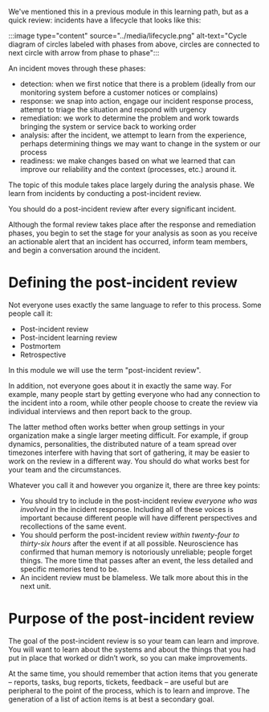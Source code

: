 We've mentioned this in a previous module in this learning path, but as a
quick review: incidents have a lifecycle that looks like this:

:::image type="content" source="../media/lifecycle.png" alt-text="Cycle diagram of circles labeled with phases from above, circles are connected to next circle with arrow from phase to phase":::

An incident moves through these phases:

-   detection: when we first notice that there is a problem (ideally from
    our monitoring system before a customer notices or complains)
-   response: we snap into action, engage our incident response process,
    attempt to triage the situation and respond with urgency
-   remediation: we work to determine the problem and work towards bringing
    the system or service back to working order
-   analysis: after the incident, we attempt to learn from the experience,
    perhaps determining things we may want to change in the system or our
    process
-   readiness: we make changes based on what we learned that can improve
    our reliability and the context (processes, etc.) around it.

The topic of this module takes place largely during the analysis phase. We
learn from incidents by conducting a post-incident review.

You should do a post-incident review after every significant incident.

Although the formal review takes place after the response and remediation
phases, you begin to set the stage for your analysis as soon as you receive
an actionable alert that an incident has occurred, inform team members, and
begin a conversation around the incident.

# Defining the post-incident review

Not everyone uses exactly the same language to refer to this process. Some
people call it:

-   Post-incident review
-   Post-incident learning review
-   Postmortem
-   Retrospective

In this module we will use the term "post-incident review".

In addition, not everyone goes about it in exactly the same way. For
example, many people start by getting everyone who had any connection to
the incident into a room, while other people choose to create the review
via individual interviews and then report back to the group.

The latter method often works better when group settings in your
organization make a single larger meeting difficult. For example, if group
dynamics, personalities, the distributed nature of a team spread over
timezones interfere with having that sort of gathering, it may be easier to
work on the review in a different way. You should do what works best for
your team and the circumstances.

Whatever you call it and however you organize it, there are three key
points:

-   You should try to include in the post-incident review _everyone who was
    involved_ in the incident response. Including all of these voices is
    important because different people will have different perspectives and
    recollections of the same event.
-   You should perform the post-incident review _within twenty-four to
    thirty-six hours_ after the event if at all possible. Neuroscience has
    confirmed that human memory is notoriously unreliable; people forget
    things. The more time that passes after an event, the less detailed and
    specific memories tend to be.
-   An incident review must be blameless. We talk more about this in the
    next unit.

# Purpose of the post-incident review

The goal of the post-incident review is so your team can learn and improve.
You will want to learn about the systems and about the things that you had
put in place that worked or didn’t work, so you can make improvements.

At the same time, you should remember that action items that you generate –
reports, tasks, bug reports, tickets, feedback – are useful but are
peripheral to the point of the process, which is to learn and improve. The
generation of a list of action items is at best a secondary goal.
